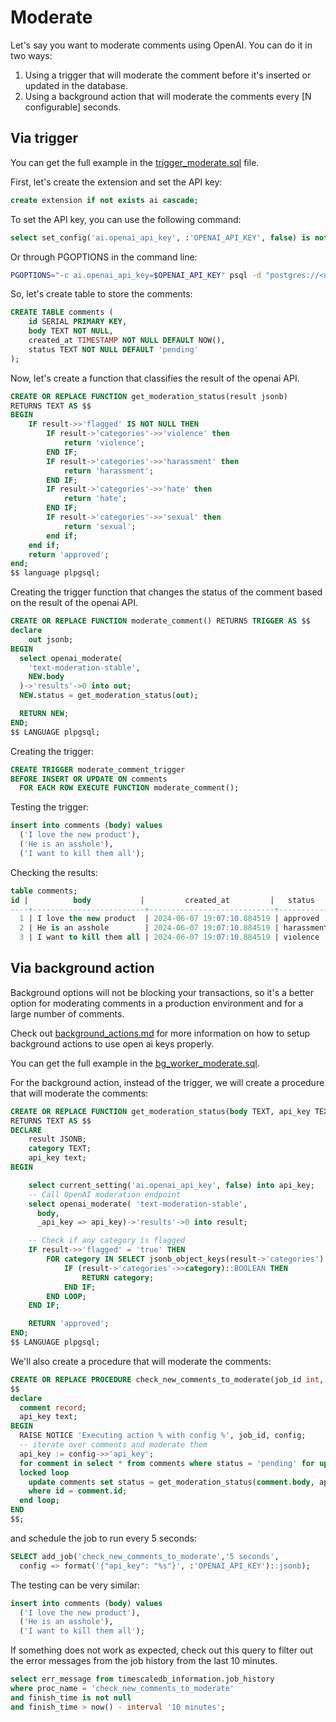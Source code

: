 # Moderate

Let's say you want to moderate comments using OpenAI. You can do it in two ways:

1. Using a trigger that will moderate the comment before it's inserted or updated in the database.
2. Using a background action that will moderate the comments every [N configurable] seconds.

## Via trigger

You can get the full example in the [trigger_moderate.sql](examples/trigger_moderate.sql) file.

First, let's create the extension and set the API key:

```sql
create extension if not exists ai cascade;
```

To set the API key, you can use the following command:
```sql
select set_config('ai.openai_api_key', :'OPENAI_API_KEY', false) is not null as set_config;
```

Or through PGOPTIONS in the command line:

```bash
PGOPTIONS="-c ai.openai_api_key=$OPENAI_API_KEY" psql -d "postgres://<username>:<password>@<host>:<port>/<database-name>"
```

So, let's create table to store the comments:

```sql
CREATE TABLE comments (
    id SERIAL PRIMARY KEY,
    body TEXT NOT NULL,
    created_at TIMESTAMP NOT NULL DEFAULT NOW(),
    status TEXT NOT NULL DEFAULT 'pending'
);
```

Now, let's create a function that classifies the result of the openai API.

```sql
CREATE OR REPLACE FUNCTION get_moderation_status(result jsonb)
RETURNS TEXT AS $$
BEGIN
    IF result->>'flagged' IS NOT NULL THEN
        IF result->'categories'->>'violence' then
            return 'violence';
        END IF;
        IF result->'categories'->>'harassment' then
            return 'harassment';
        END IF;
        IF result->'categories'->>'hate' then
            return 'hate';
        END IF;
        IF result->'categories'->>'sexual' then
            return 'sexual';
        end if;
    end if;
    return 'approved';
end;
$$ language plpgsql;
```

Creating the trigger function that changes the status of the comment based on the result of the openai API.

```sql
CREATE OR REPLACE FUNCTION moderate_comment() RETURNS TRIGGER AS $$
declare
    out jsonb;
BEGIN
  select openai_moderate(
    'text-moderation-stable',
    NEW.body
  )->'results'->0 into out;
  NEW.status = get_moderation_status(out);

  RETURN NEW;
END;
$$ LANGUAGE plpgsql;
```

Creating the trigger:

```sql
CREATE TRIGGER moderate_comment_trigger
BEFORE INSERT OR UPDATE ON comments
  FOR EACH ROW EXECUTE FUNCTION moderate_comment();
```

Testing the trigger:

```sql
insert into comments (body) values
  ('I love the new product'),
  ('He is an asshole'),
  ('I want to kill them all');
```

Checking the results:

```sql
table comments;
id |          body           |         created_at         |   status
----+-------------------------+----------------------------+------------
  1 | I love the new product  | 2024-06-07 19:07:10.884519 | approved
  2 | He is an asshole        | 2024-06-07 19:07:10.884519 | harassment
  3 | I want to kill them all | 2024-06-07 19:07:10.884519 | violence
```

## Via background action

Background options will not be blocking your transactions, so it's a better option for
moderating comments in a production environment and for a large number of comments.

Check out [background_actions.md](background_actions.md) for more information on
how to setup background actions to use open ai keys properly.

You can get the full example in the [bg_worker_moderate.sql](examples/bg_worker_moderate.sql).

For the background action, instead of the trigger, we will create a procedure
that will moderate the comments:

```sql
CREATE OR REPLACE FUNCTION get_moderation_status(body TEXT, api_key TEXT)
RETURNS TEXT AS $$
DECLARE
    result JSONB;
    category TEXT;
    api_key text;
BEGIN

    select current_setting('ai.openai_api_key', false) into api_key;
    -- Call OpenAI moderation endpoint
    select openai_moderate( 'text-moderation-stable',
      body,
      _api_key => api_key)->'results'->0 into result;

    -- Check if any category is flagged
    IF result->>'flagged' = 'true' THEN
        FOR category IN SELECT jsonb_object_keys(result->'categories') LOOP
            IF (result->'categories'->>category)::BOOLEAN THEN
                RETURN category;
            END IF;
        END LOOP;
    END IF;

    RETURN 'approved';
END;
$$ LANGUAGE plpgsql;
```

We'll also create a procedure that will moderate the comments:

```sql
CREATE OR REPLACE PROCEDURE check_new_comments_to_moderate(job_id int, config jsonb) LANGUAGE PLPGSQL AS
$$
declare
  comment record;
  api_key text;
BEGIN
  RAISE NOTICE 'Executing action % with config %', job_id, config;
  -- iterate over comments and moderate them
  api_key := config->>'api_key';
  for comment in select * from comments where status = 'pending' for update skip
  locked loop
    update comments set status = get_moderation_status(comment.body, api_key)
    where id = comment.id;
  end loop;
END
$$;
```

and schedule the job to run every 5 seconds:

```sql
SELECT add_job('check_new_comments_to_moderate','5 seconds',
  config => format('{"api_key": "%s"}', :'OPENAI_API_KEY')::jsonb);
```

The testing can be very similar:

```sql
insert into comments (body) values
  ('I love the new product'),
  ('He is an asshole'),
  ('I want to kill them all');
```

If something does not work as expected, check out this query to filter out the error messages
from the job history from the last 10 minutes.

```sql
select err_message from timescaledb_information.job_history
where proc_name = 'check_new_comments_to_moderate'
and finish_time is not null
and finish_time > now() - interval '10 minutes';
```

